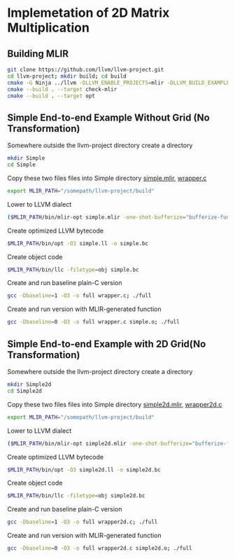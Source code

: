 # Implemetation of 2D Matrix Multiplication

## Building MLIR
```sh
git clone https://github.com/llvm/llvm-project.git
cd llvm-project; mkdir build; cd build
cmake -G Ninja ../llvm -DLLVM_ENABLE_PROJECTS=mlir -DLLVM_BUILD_EXAMPLES=ON -DLLVM_TARGETS_TO_BUILD="X86;NVPTX;AMDGPU" -DCMAKE_BUILD_TYPE=Release -DLLVM_ENABLE_ASSERTIONS=ON
cmake --build . --target check-mlir
cmake --build . --target opt
```
## Simple End-to-end Example Without Grid (No Transformation)
Somewhere outside the llvm-project directory create a directory
```sh
mkdir Simple
cd Simple
```
Copy these two files files into Simple directory [simple.mlir](https://github.com/SHREYASINGH29/IREE-matmul/blob/master/Matmul4d/simple2d.mlir), [wrapper.c](https://github.com/SHREYASINGH29/IREE-matmul/blob/master/Matmul4d/wrapper2d.c)
```sh
export MLIR_PATH="/somepath/llvm-project/build"
```
Lower to LLVM dialect
```sh
($MLIR_PATH/bin/mlir-opt simple.mlir -one-shot-bufferize="bufferize-function-boundaries=1 allow-return-allocs" -drop-equivalent-buffer-results | $MLIR_PATH/bin/mlir-opt -convert-linalg-to-loops -convert-scf-to-cf -convert-linalg-to-llvm -lower-affine -convert-scf-to-cf --convert-memref-to-llvm -convert-func-to-llvm -reconcile-unrealized-casts | $MLIR_PATH/bin/mlir-translate -mlir-to-llvmir) > simple.ll
```
Create optimized LLVM bytecode
```sh
$MLIR_PATH/bin/opt -O3 simple.ll -o simple.bc
```
Create object code
```sh
$MLIR_PATH/bin/llc -filetype=obj simple.bc
```
Create and run baseline plain-C version
```sh
gcc -Dbaseline=1 -O3 -o full wrapper.c; ./full
```
Create and run version with MLIR-generated function
```sh
gcc -Dbaseline=0 -O3 -o full wrapper.c simple.o; ./full
```
## Simple End-to-end Example with 2D Grid(No Transformation)
Somewhere outside the llvm-project directory create a directory
```sh
mkdir Simple2d
cd Simple2d
```
Copy these two files files into Simple directory [simple2d.mlir](https://github.com/SHREYASINGH29/IREE-matmul/blob/master/Matmul4d/simple.mlir), [wrapper2d.c](https://github.com/SHREYASINGH29/IREE-matmul/blob/master/Matmul4d/wrapper.c)
```sh
export MLIR_PATH="/somepath/llvm-project/build"
```
Lower to LLVM dialect
```sh
($MLIR_PATH/bin/mlir-opt simple2d.mlir -one-shot-bufferize="bufferize-function-boundaries=1 allow-return-allocs" -drop-equivalent-buffer-results | $MLIR_PATH/bin/mlir-opt -convert-linalg-to-loops -convert-scf-to-cf -convert-linalg-to-llvm -lower-affine -convert-scf-to-cf --convert-memref-to-llvm -convert-func-to-llvm -reconcile-unrealized-casts | $MLIR_PATH/bin/mlir-translate -mlir-to-llvmir) > simple2d.ll
```
Create optimized LLVM bytecode
```sh
$MLIR_PATH/bin/opt -O3 simple2d.ll -o simple2d.bc
```
Create object code
```sh
$MLIR_PATH/bin/llc -filetype=obj simple2d.bc
```
Create and run baseline plain-C version
```sh
gcc -Dbaseline=1 -O3 -o full wrapper2d.c; ./full
```
Create and run version with MLIR-generated function
```sh
gcc -Dbaseline=0 -O3 -o full wrapper2d.c simple2d.o; ./full
```
